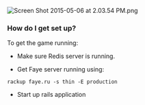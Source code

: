 ![Screen Shot 2015-05-06 at 2.03.54 PM.png](https://bitbucket.org/repo/g9j47n/images/129203236-Screen%20Shot%202015-05-06%20at%202.03.54%20PM.png)
### How do I get set up? ###

To get the game running: 

* Make sure Redis server is running.

* Get Faye server running using: 

`rackup faye.ru -s thin -E production`

* Start up rails application
